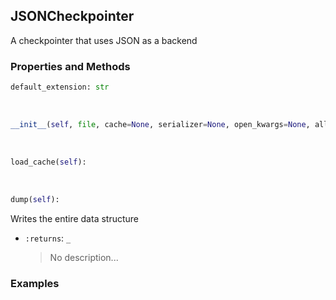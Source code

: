 ## <a id="McUtils.Scaffolding.Checkpointing.JSONCheckpointer">JSONCheckpointer</a>
A checkpointer that uses JSON as a backend

### Properties and Methods
```python
default_extension: str
```
<a id="McUtils.Scaffolding.Checkpointing.JSONCheckpointer.__init__" class="docs-object-method">&nbsp;</a>
```python
__init__(self, file, cache=None, serializer=None, open_kwargs=None, allowed_keys=None, omitted_keys=None): 
```

<a id="McUtils.Scaffolding.Checkpointing.JSONCheckpointer.load_cache" class="docs-object-method">&nbsp;</a>
```python
load_cache(self): 
```

<a id="McUtils.Scaffolding.Checkpointing.JSONCheckpointer.dump" class="docs-object-method">&nbsp;</a>
```python
dump(self): 
```
Writes the entire data structure
- `:returns`: `_`
    >No description...

### Examples


